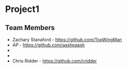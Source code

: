 # Project1
## Team Members
- Zachary Stanaford - https://github.com/TopWingMan
- AP - https://github.com/aashpaash
- 
- 
- Chris Ridder - https://github.com/cridder
